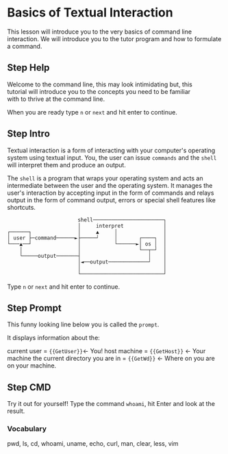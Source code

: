 # Basics of Textual Interaction

This lesson will introduce you to the very basics of command line interaction.
We will introduce you to the tutor program and how to formulate a command.

## Step Help

Welcome to the command line, this may look intimidating but, this  
tutorial will introduce you to the concepts you need to be familiar  
with to thrive at the command line.

When you are ready type `n` or `next` and hit enter to continue.

## Step Intro

Textual interaction is a form of interacting with your computer's operating
system using textual input. You, the user can issue `commands` and the `shell`
will interpret them and produce an output.

The `shell` is a program that wraps your operating system and acts an intermediate between the user and the operating system. It manages the user's interaction by accepting input in the form of commands and relays output in the form of command output, errors or special shell features like shortcuts.

```
                       shell───────────────────────┐
                       │     interpret             │
┌──────┐               │     ▲     │               │
│ user ├─command──────►├─────┘     │       ┌────┐  │
└───▲──┘               │           └──────►│ os │  │
    │                  │                   └──┬─┘  │
    └─────output───────┤                      │    │
                       │◄──output─────────────┘    │
                       │                           │
                       └───────────────────────────┘
```

Type `n` or `next` and hit enter to continue.

## Step Prompt

This funny looking line below you is called the `prompt`.

It displays information about the:

current user = `{{GetUser}}`← You!
host machine = `{{GetHost}}` ← Your machine
the current directory you are in = `{{GetWd}}` ← Where on you are on your machine.

## Step CMD

Try it out for yourself!
Type the command `whoami`, hit Enter and look at the result.

### Vocabulary
pwd, ls, cd, whoami, uname, echo, curl, man, clear, less, vim
